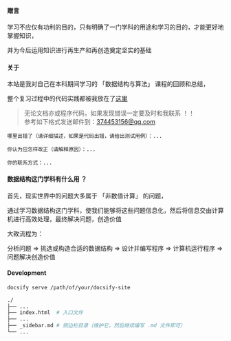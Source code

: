 #### 赠言

学习不应仅有功利的目的，只有明确了一门学科的用途和学习的目的，才能更好地掌握知识，</br>

并为今后运用知识进行再生产和再创造奠定坚实的基础

#### 关于

本站是我对自己在本科期间学习的 「数据结构与算法」 课程的回顾和总结，</br>

整个复习过程中的代码实践都被我放在了[这里](https://github.com/Brannua/ds_algorithm)</br>

> 无论文档亦或程序代码，如果发现错误一定要及时和我联系 ！！</br>
> 参考如下格式发送邮件到：374453156@qq.com

```
哪里出错了（请详细描述，如果是代码出错，请给出测试用例）：...

你认为应怎样改正（请解释原因）：...

你的联系方式：...
```

#### 数据结构这门学科有什么用 ？

首先，现实世界中的问题大多属于 「非数值计算」 的问题，</br>

通过学习数据结构这门学科，使我们能够将这些问题信息化，然后将信息交由计算机进行高效处理，最终解决问题，创造价值</br>

大致流程为：

  分析问题 => 挑选或构造合适的数据结构 => 设计并编写程序 => 计算机运行程序 => 问题解决创造价值

#### Development

```bash
docsify serve /path/of/your/docsify-site
```

```bash
./
├── ...
├── index.html  # 入口文件
├── ...
├── _sidebar.md # 侧边栏目录（维护它，然后继续编写 .md 文件即可）
└── ...
```
